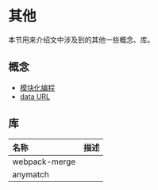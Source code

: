 # 其他

本节用来介绍文中涉及到的其他一些概念、库。

## 概念

* [模块化编程](//Others/Modular-programming.md)
* [data URL](http://www.webhek.com/post/data-url.html)

## 库

| 名称 | 描述 |
| :--- | :--- |
| webpack-merge |  |
| anymatch |  |





